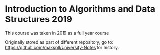 # Introduction to Algorithms and Data Structures 2019
This course was taken in 2019 as a full year course

Originally stored as part of different repository, go to: https://github.com/makspll/University-Notes for history.
